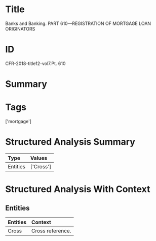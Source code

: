 # Title

 Banks and Banking. PART 610—REGISTRATION OF MORTGAGE LOAN ORIGINATORS


# ID

 CFR-2018-title12-vol7.Pt. 610


# Summary




# Tags

['mortgage']


# Structured Analysis Summary

| Type     | Values    |
|:---------|:----------|
| Entities | ['Cross'] |


# Structured Analysis With Context

 


## Entities

| Entities   | Context           |
|:-----------|:------------------|
| Cross      | Cross  reference. |


